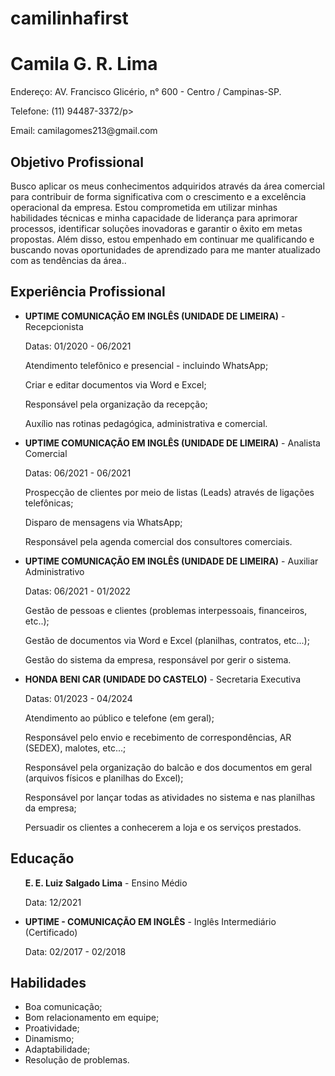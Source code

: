 # camilinhafirst
<!DOCTYPE html>
</html><html lang="pt-br">
<head>
<meta charset="UTF-8">
<meta name="viewport" content="width=device-width, initial-scale=1.0">
<title>Curriculo</title>
</head>
<body>
<h1>Camila G. R. Lima</h1>
<p>Endereço: AV. Francisco Glicério, n° 600 - Centro / Campinas-SP.</p>
<p>Telefone: (11) 94487-3372/p>
<p>Email: camilagomes213@gmail.com</p>
<h2>Objetivo Profissional</h2>
<p>Busco aplicar os meus conhecimentos adquiridos através da área comercial para contribuir de forma significativa com o crescimento e a excelência operacional da empresa.
     Estou comprometida em utilizar minhas habilidades técnicas e minha capacidade de liderança para aprimorar processos, identificar soluções inovadoras e garantir o êxito em metas propostas.
     Além disso, estou empenhado em continuar me qualificando e buscando novas oportunidades de aprendizado para me manter atualizado com as tendências da área..</p>
<h2>Experiência Profissional</h2>
<ul>
<li>
   <strong>UPTIME COMUNICAÇÃO EM INGLÊS (UNIDADE DE LIMEIRA)</strong> - Recepcionista <br>
   <p>Datas: 01/2020 - 06/2021</p>
   <p>Atendimento telefônico e presencial - incluindo WhatsApp;</p>
   <p>Criar e editar documentos via Word e Excel;</p>
   <p>Responsável pela organização da recepção;</p>
   <p>Auxílio nas rotinas pedagógica, administrativa e comercial.</p>
</li>
<li>
   <strong>UPTIME COMUNICAÇÃO EM INGLÊS (UNIDADE DE LIMEIRA)</strong> - Analista Comercial<br>
   <p>Datas: 06/2021 - 06/2021</p>
   <p>Prospecção de clientes por meio de listas (Leads) através de ligações telefônicas;</p>
   <p>Disparo de mensagens via WhatsApp;</p>
   <p>Responsável pela agenda comercial dos consultores comerciais.</p>
</li>
<li>
   <strong>UPTIME COMUNICAÇÃO EM INGLÊS (UNIDADE DE LIMEIRA)</strong> - Auxiliar Administrativo<br>
   <p>Datas: 06/2021 - 01/2022</p>
   <p>Gestão de pessoas e clientes (problemas interpessoais, financeiros, etc..);</p>
   <p>Gestão de documentos via Word e Excel (planilhas, contratos, etc...);</p>
   <p>Gestão do sistema da empresa, responsável por gerir o sistema.</p>
   </li>
   <li>
      <strong>HONDA BENI CAR (UNIDADE DO CASTELO)</strong> - Secretaria Executiva<br>
      <p>Datas: 01/2023 - 04/2024</p>
      <p>Atendimento ao público e telefone (em geral);</p>
      <p>Responsável pelo envio e recebimento de correspondências, AR (SEDEX), malotes, etc...;</p>
      <p>Responsável pela organização do balcão e dos documentos em geral (arquivos físicos e planilhas do Excel);</p>
      <p>Responsável por lançar todas as atividades no sistema e nas planilhas da empresa;</p>
      <p>Persuadir os clientes a conhecerem a loja e os serviços prestados.</p>
      </li>
</ul>
<h2>Educação</h2>
<ul>
<strong>E. E. Luiz Salgado Lima</strong> - Ensino Médio
<p>Data: 12/2021</p>
</li>
<li>
<strong>UPTIME - COMUNICAÇÃO EM INGLÊS</strong> - Inglês Intermediário (Certificado)
<p>Data: 02/2017 - 02/2018</p>
</li>
</ul>
<h2>Habilidades</h2>
<ul>
<li>Boa comunicação;</li>
<li>Bom relacionamento em equipe;</li>
<li>Proatividade;</li>
<li>Dinamismo;</li>
<li>Adaptabilidade;</li>
<li>Resolução de problemas.</li>
</ul>
</body>
</html>
